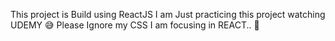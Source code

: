 This project is Build using ReactJS
I am Just practicing this project watching UDEMY
😅 Please Ignore my CSS I am focusing in REACT..
🐑